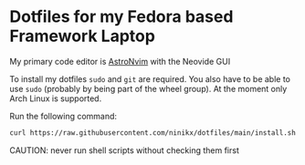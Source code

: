 # Dotfiles for my Fedora based Framework Laptop
My primary code editor is [AstroNvim](https://github.com/AstroNvim/AstroNvim) with the Neovide GUI

To install my dotfiles `sudo` and `git` are required. You also have to be able to use `sudo` (probably by being part of the wheel group).
At the moment only Arch Linux is supported.

Run the following command:
```bash
curl https://raw.githubusercontent.com/ninikx/dotfiles/main/install.sh | sh
```

CAUTION: never run shell scripts without checking them first
